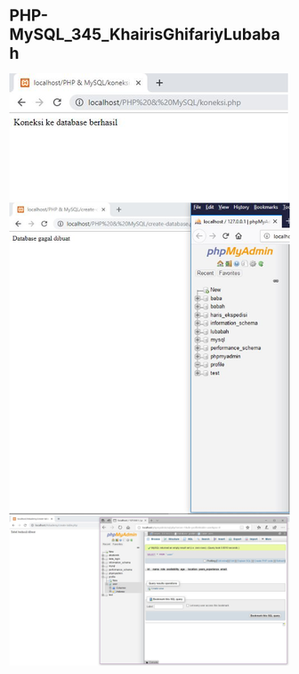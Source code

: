 # PHP-MySQL_345_KhairisGhifariyLubabah
![alt text](https://github.com/KGLubabah/PHP-MySQL_345_KhairisGhifariyLubabah/blob/master/Latihan%203.JPG)
![alt text](https://github.com/KGLubabah/PHP-MySQL_345_KhairisGhifariyLubabah/blob/master/Latihan%204.JPG)
![alt text](https://github.com/KGLubabah/PHP-MySQL_345_KhairisGhifariyLubabah/blob/master/Latihan%205.JPG)
